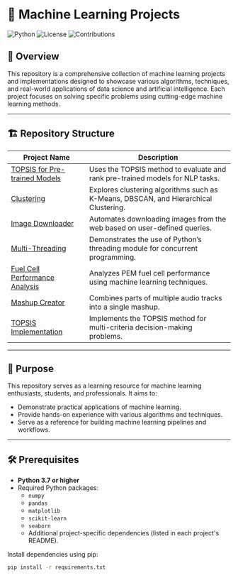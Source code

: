 # 🤖 Machine Learning Projects

![Python](https://img.shields.io/badge/Python-3.7%2B-blue)
![License](https://img.shields.io/badge/License-MIT-green)
![Contributions](https://img.shields.io/badge/Contributions-Welcome-orange)

## 🌟 Overview

This repository is a comprehensive collection of machine learning projects and implementations designed to showcase various algorithms, techniques, and real-world applications of data science and artificial intelligence. Each project focuses on solving specific problems using cutting-edge machine learning methods.

---

## 🏗️ Repository Structure

| Project Name                  | Description                                                                 |
|-------------------------------|-----------------------------------------------------------------------------|
| [TOPSIS for Pre-trained Models](https://github.com/VKGarg7/Machine-Learning/tree/main/Topsis_for_pre-trained_models) | Uses the TOPSIS method to evaluate and rank pre-trained models for NLP tasks. |
| [Clustering](https://github.com/VKGarg7/Machine-Learning/tree/main/Clustering) | Explores clustering algorithms such as K-Means, DBSCAN, and Hierarchical Clustering. |
| [Image Downloader](https://github.com/VKGarg7/Machine-Learning/tree/main/image_downloader) | Automates downloading images from the web based on user-defined queries.       |
| [Multi-Threading](https://github.com/VKGarg7/Machine-Learning/tree/main/multi_threading) | Demonstrates the use of Python’s threading module for concurrent programming.  |
| [Fuel Cell Performance Analysis](https://github.com/VKGarg7/Machine-Learning/tree/main/fuel_cell_performance) | Analyzes PEM fuel cell performance using machine learning techniques.          |
| [Mashup Creator](https://github.com/VKGarg7/Machine-Learning/tree/main/Mashup) | Combines parts of multiple audio tracks into a single mashup.                  |
| [TOPSIS Implementation](https://github.com/VKGarg7/Machine-Learning/tree/main/Topsis_Vansh_102218059) | Implements the TOPSIS method for multi-criteria decision-making problems.      |

---

## 🎯 Purpose

This repository serves as a learning resource for machine learning enthusiasts, students, and professionals. It aims to:

- Demonstrate practical applications of machine learning.
- Provide hands-on experience with various algorithms and techniques.
- Serve as a reference for building machine learning pipelines and workflows.

---

## 🛠️ Prerequisites

- **Python 3.7 or higher**
- Required Python packages:
  - `numpy`
  - `pandas`
  - `matplotlib`
  - `scikit-learn`
  - `seaborn`
  - Additional project-specific dependencies (listed in each project's README).

Install dependencies using pip:

```bash
pip install -r requirements.txt
